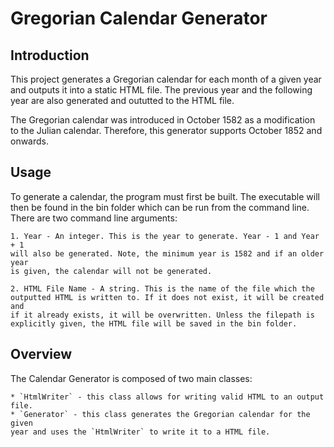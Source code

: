 # Gregorian Calendar Generator #

## Introduction ##

This project generates a Gregorian calendar for each month of a given year and
outputs it into a static HTML file. The previous year and the following year
are also generated and oututted to the HTML file.

The Gregorian calendar was introduced in October 1582 as a modification to the 
Julian calendar. Therefore, this generator supports October 1852 and onwards.

## Usage ##

To generate a calendar, the program must first be built. The executable will 
then be found in the bin folder which can be run from the command line. There 
are two command line arguments:

    1. Year - An integer. This is the year to generate. Year - 1 and Year + 1
    will also be generated. Note, the minimum year is 1582 and if an older year
    is given, the calendar will not be generated.

    2. HTML File Name - A string. This is the name of the file which the 
    outputted HTML is written to. If it does not exist, it will be created and 
    if it already exists, it will be overwritten. Unless the filepath is 
    explicitly given, the HTML file will be saved in the bin folder. 

## Overview ##

The Calendar Generator is composed of two main classes:

    * `HtmlWriter` - this class allows for writing valid HTML to an output file.
    * `Generator` - this class generates the Gregorian calendar for the given 
    year and uses the `HtmlWriter` to write it to a HTML file.